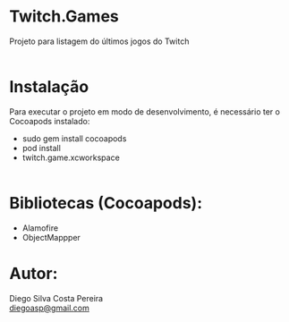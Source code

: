 # Twitch.Games
Projeto para listagem do últimos jogos do Twitch <br /><br />

# Instalação
Para executar o projeto em modo de desenvolvimento, é necessário ter o Cocoapods instalado:<br />
- sudo gem install cocoapods <br />
- pod install <br />
- twitch.game.xcworkspace<br /><br />

# Bibliotecas (Cocoapods):
- Alamofire
- ObjectMappper

# Autor:
Diego Silva Costa Pereira <br />
diegoasp@gmail.com
